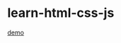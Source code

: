 # learn-html-css-js
 [demo]( https://vecjian.github.io/learn-html-css-js/Baidu_ife/simple_resume/index.html)   
